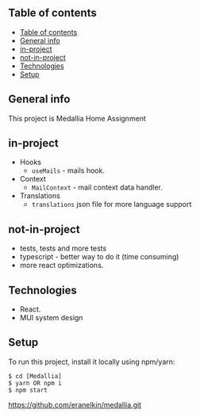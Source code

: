 ## Table of contents

- [Table of contents](#table-of-contents)
- [General info](#general-info)
- [in-project](#in-project)
- [not-in-project](#not-in-project)
- [Technologies](#technologies)
- [Setup](#setup)

## General info

This project is Medallia Home Assignment

## in-project

- Hooks
  - `useMails` - mails hook.
- Context
  - `MailContext` - mail context data handler.
- Translations
  - `translations` json file for more language support

## not-in-project

- tests, tests and more tests
- typescript - better way to do it (time consuming)
- more react optimizations.

## Technologies

- React.
- MUI system design

## Setup

To run this project, install it locally using npm/yarn:

```
$ cd [Medallia]
$ yarn OR npm i
$ npm start
```

https://github.com/eranelkin/medallia.git
